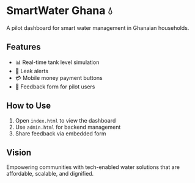 # SmartWater Ghana 💧
A pilot dashboard for smart water management in Ghanaian households.

## Features
- 📊 Real-time tank level simulation
- 🚨 Leak alerts
- 💳 Mobile money payment buttons
- 📝 Feedback form for pilot users

## How to Use
1. Open `index.html` to view the dashboard
2. Use `admin.html` for backend management
3. Share feedback via embedded form

## Vision
Empowering communities with tech-enabled water solutions that are affordable, scalable, and dignified.
